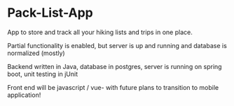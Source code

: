 # Pack-List-App

App to store and track all your hiking lists and trips in one place. 

Partial functionality is enabled, but server is up and running and database is normalized (mostly)

Backend written in Java, database in postgres, server is running on spring boot, unit testing in jUnit

Front end will be javascript / vue- with future plans to transition to mobile application! 
